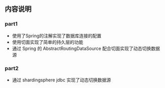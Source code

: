 ## 内容说明
### part1
- 使用了Spring的注解实现了数据库连接的配置
- 使用切面实现了简单的持久层的功能
- 通过 Spring 的 AbstractRoutingDataSource 配合切面实现了动态切换数据源
### part2
- 通过 shardingsphere jdbc 实现了动态切换数据源